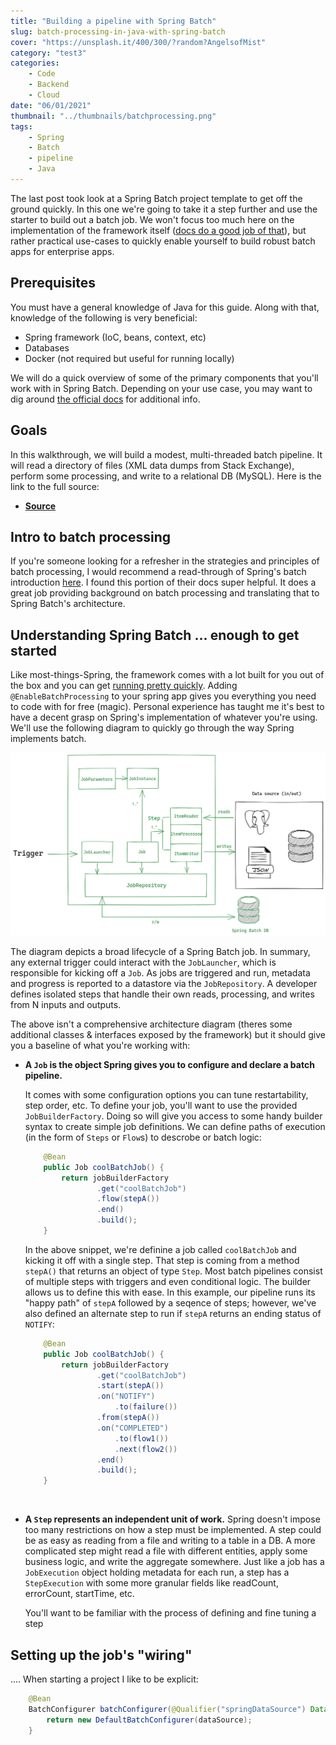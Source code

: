 ```yaml
---
title: "Building a pipeline with Spring Batch"
slug: batch-processing-in-java-with-spring-batch
cover: "https://unsplash.it/400/300/?random?AngelsofMist"
category: "test3"
categories:
    - Code
    - Backend
    - Cloud
date: "06/01/2021"
thumbnail: "../thumbnails/batchprocessing.png"
tags:
    - Spring
    - Batch
    - pipeline
    - Java
---
```


The last post took look at a Spring Batch project template to get off the ground quickly. In this one we're going to take it a step further and use the starter to build out a batch job. We won't focus too much here on the implementation of the framework itself ([docs do a good job of that](https://docs.spring.io/spring-batch/docs/4.3.x/reference/html/domain.html#domainLanguageOfBatch)), but rather practical use-cases to quickly enable yourself to build robust batch apps for enterprise apps.

## Prerequisites
You must have a general knowledge of Java for this guide. Along with that, knowledge of the following is very beneficial:
- Spring framework (IoC, beans, context, etc)
- Databases
- Docker (not required but useful for running locally)

We will do a quick overview of some of the primary components that you'll work with in Spring Batch. Depending on your use case, you may want to dig around [the official docs](https://spring.io/projects/spring-batch#learn) for additional info. 

## Goals
In this walkthrough, we will build a modest, multi-threaded batch pipeline. It will read a directory of files (XML data dumps from Stack Exchange), perform some processing, and write to a relational DB (MySQL). Here is the link to the full source:

- [**Source**](https://github.com/snimmagadda1/stack-exchange-dump-to-mysql)

## Intro to batch processing
If you're someone looking for a refresher in the strategies and principles of batch processing, I would recommend a read-through of Spring's batch introduction [here](https://docs.spring.io/spring-batch/docs/current/reference/html/spring-batch-intro.html#spring-batch-intro). I found this portion of their docs super helpful. It does a great job providing background on batch processing and translating that to Spring Batch's architecture.

## Understanding Spring Batch ... enough to get started
Like most-things-Spring, the framework comes with a lot built for you out of the box and you can get [running pretty quickly](https://spring.io/guides/gs/batch-processing/). Adding `@EnableBatchProcessing` to your spring app gives you everything you need to code with for free (magic). Personal experience has taught me it's best to have a decent grasp on Spring's implementation of whatever you're using. We'll use the following diagram to quickly go through the way Spring implements batch.

![Spring batch functional architecture](../images/spring-batch-architecture.png)

The diagram depicts a broad lifecycle of a Spring Batch job. In summary, any external trigger could interact with the `JobLauncher`, which is responsible for kicking off a `Job`. As jobs are triggered and run, metadata and progress is reported to a datastore via the `JobRepository`. A developer defines isolated steps that handle their own reads, processing, and writes from N inputs and outputs.

The above isn't a comprehensive architecture diagram (theres some additional classes & interfaces exposed by the framework) but it should give you a baseline of what you're working with:

- **A `Job` is the object Spring gives you to configure and declare a batch pipeline.** 
  
  It comes with some configuration options you can tune restartability, step order, etc. To define your job, you'll want to use the provided `JobBuilderFactory`. Doing so will give you access to some handy builder syntax to create simple job definitions. We can define paths of execution (in the form of `Steps` or `Flow`s) to descrobe or batch logic:

    ```java
        @Bean
        public Job coolBatchJob() {
            return jobBuilderFactory
                    .get("coolBatchJob")
                    .flow(stepA())
                    .end()
                    .build();
        }
    ```

  In the above snippet, we're definine a job called `coolBatchJob` and kicking it off with a single step. That step is coming from a method `stepA()` that returns an object of type `Step`. Most batch pipelines consist of multiple steps with triggers and even conditional logic. The builder allows us to define this with ease. In this example, our pipeline runs its "happy path" of `stepA` followed by a seqence of steps; however, we've also defined an alternate step to run if `stepA` returns an ending status of `NOTIFY`:

    ```java
        @Bean
        public Job coolBatchJob() {
            return jobBuilderFactory
                    .get("coolBatchJob")
                    .start(stepA())
                    .on("NOTIFY")
                        .to(failure())
                    .from(stepA())
                    .on("COMPLETED")
                        .to(flow1())
                        .next(flow2())
                    .end()
                    .build();
        }
    ```

&nbsp;
&nbsp;
  
- **A `Step` represents an independent unit of work.** Spring doesn't impose too many restrictions on how a step must be implemented. A step could be as easy as reading from a file and writing to a table in a DB. A more complicated step might read a file with different entities, apply some business logic, and write the aggregate somewhere. Just like a job has a `JobExecution` object holding metadata for each run, a step has a `StepExecution` with some more granular fields like readCount, errorCount, startTime, etc.


    You'll want to be familiar with the process of defining and fine tuning a step






## Setting up the job's "wiring"

.... When starting a project I like to be explicit:

```java
    @Bean
    BatchConfigurer batchConfigurer(@Qualifier("springDataSource") DataSource dataSource) {
        return new DefaultBatchConfigurer(dataSource);
    }
```